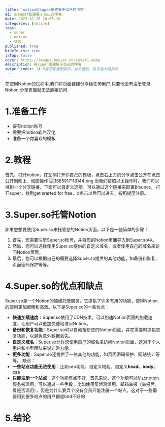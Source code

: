 ```yaml
---
title: 'notion和super搭建属于自己的博客'
ai: 用super搭建属于自己的博客。
date: 2023-01-26 20:05:10
categories: [notion]
tags: 
  - super
  - notion
  - 博客
published: true
hideInList: true
isTop: false
cover: https://images.boysec.cn/cover1.webp
description: 用super搭建属于自己的博客
swiper_index: 14 #置顶轮播图顺序，非负整数，数字越大越靠前
---
```

在使用Notion的过程中,我们将页面链接分享给任何用户,只要他没有注册登录Notion 分享页面就无法直接访问.
# 1.准备工作
- 要有notion账号
- 需要把notion软件汉化
- 准备一个你喜欢的模板
# 2.教程
首先，打开notion，在左侧打开你自己的模板，点击右上方的分享点击公开在点击公开到网上，如图操作
![1685917118144.png](https://cdn-us.imgs.moe/2023/06/05/647d0dbc21f54.png)
当我们按照以上操作时，我们可以得到一个分享链接，下面可以自定义选项，可以通过这个链接来部署到super。
打开super，找到get srarted for free，d点击以后可以进去，按照提示注册。
# 3.Super.so托管Notion
如果您想要使用Super.so来托管您的Notion页面，以下是一些简单的步骤：
1. 首先，您需要注册Super.so账号，并将您的Notion页面导入到Super.so中。
2. 然后，您可以选择使用Super.so提供的自定义域名，或者使用自己的域名来访问Notion页面。
3. 最后，您可以根据自己的需要选择Super.so提供的其他功能，如备份和恢复、页面密码保护等等。
# 4.Super.so的优点和缺点
Super.so是一个Notion的超级托管服务，它提供了许多有用的功能，使得Notion的使用更加顺畅和高效。以下是Super.so的一些优点：
- **快速加载速度**：Super.so使用了CDN技术，可以加速Notion页面的加载速度，让用户可以更加快速地访问Notion。
- **备份和恢复功能**：Super.so可以自动备份您的Notion页面，并在需要时提供恢复功能，以避免意外数据丢失。
- **自定义域名**：Super.so允许您使用自己的域名来访问Notion页面，这对于个人用户和小型团队来说非常方便。
- **更多功能**：Super.so还提供了一些其他的功能，如页面密码保护、网站统计等等。
缺点：
- **一些站点功能无法使用**：比如ceo功能、自定义域名、自定义**head、body、css**
- **只能注册一个站点**：这个功能有点不好，首先来说，这个功能可以防止notion服务被滥用，可以通过一些手段：比如使用反侦测滥用、邮箱举报（举报后，看是否滥用），但是为什么要弄个没有会员只能注册一个站点，这对于一些需要用到很多站点的用户都是bhd不好的
# 5.结论
